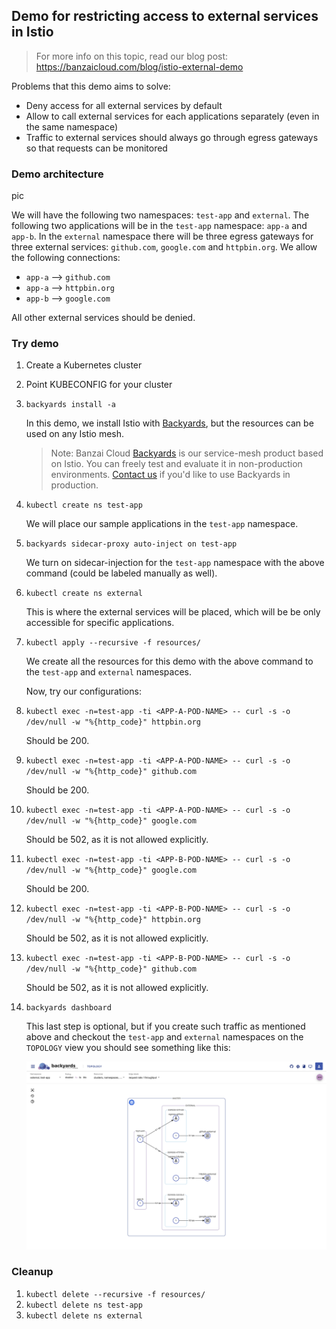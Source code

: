 ## Demo for restricting access to external services in Istio

> For more info on this topic, read our blog post: https://banzaicloud.com/blog/istio-external-demo

Problems that this demo aims to solve:

- Deny access for all external services by default
- Allow to call external services for each applications separately (even in the same namespace)
- Traffic to external services should always go through egress gateways so that requests can be monitored

### Demo architecture

pic

We will have the following two namespaces: `test-app` and `external`.
The following two applications will be in the `test-app` namespace: `app-a` and `app-b`.
In the `external` namespace there will be three egress gateways for three external services: `github.com`, `google.com` and `httpbin.org`.
We allow the following connections:

- `app-a` --> `github.com`
- `app-a` --> `httpbin.org`
- `app-b` --> `google.com`

All other external services should be denied.

### Try demo

1. Create a Kubernetes cluster

1. Point KUBECONFIG for your cluster

1. `backyards install -a`

   In this demo, we install Istio with [Backyards](https://banzaicloud.com/products/backyards/), but the resources can be used on any Istio mesh.
   > Note: Banzai Cloud [Backyards](https://banzaicloud.com/products/backyards/) is our service-mesh product based on Istio. You can freely test and evaluate it in non-production environments. [Contact us](https://banzaicloud.com/contact/) if you'd like to use Backyards in production.

1. `kubectl create ns test-app`

   We will place our sample applications in the `test-app` namespace.

1. `backyards sidecar-proxy auto-inject on test-app`

   We turn on sidecar-injection for the `test-app` namespace with the above command (could be labeled manually as well).

1. `kubectl create ns external`

   This is where the external services will be placed, which will be be only accessible for specific applications.

1. `kubectl apply --recursive -f resources/`

   We create all the resources for this demo with the above command to the `test-app` and `external` namespaces.

    Now, try our configurations:
1. `kubectl exec -n=test-app -ti <APP-A-POD-NAME> -- curl -s -o /dev/null -w "%{http_code}" httpbin.org`

    Should be 200.

1. `kubectl exec -n=test-app -ti <APP-A-POD-NAME> -- curl -s -o /dev/null -w "%{http_code}" github.com`

    Should be 200.

1. `kubectl exec -n=test-app -ti <APP-A-POD-NAME> -- curl -s -o /dev/null -w "%{http_code}" google.com`

    Should be 502, as it is not allowed explicitly.

1. `kubectl exec -n=test-app -ti <APP-B-POD-NAME> -- curl -s -o /dev/null -w "%{http_code}" google.com`

    Should be 200.

1. `kubectl exec -n=test-app -ti <APP-B-POD-NAME> -- curl -s -o /dev/null -w "%{http_code}" httpbin.org`

    Should be 502, as it is not allowed explicitly.

1. `kubectl exec -n=test-app -ti <APP-B-POD-NAME> -- curl -s -o /dev/null -w "%{http_code}" github.com`

    Should be 502, as it is not allowed explicitly.

1. `backyards dashboard`

   This last step is optional, but if you create such traffic as mentioned above and checkout the `test-app` and `external` namespaces on the `TOPOLOGY` view you should see something like this:
   
   ![](/pics/by-topology.png)

### Cleanup

1. `kubectl delete --recursive -f resources/`
1. `kubectl delete ns test-app`
1. `kubectl delete ns external`
